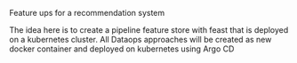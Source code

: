 Feature ups for a recommendation system

The idea here is to create a pipeline feature store with feast that is deployed on a kubernetes cluster. All Dataops approaches will be created as new docker container and deployed on kubernetes using Argo CD